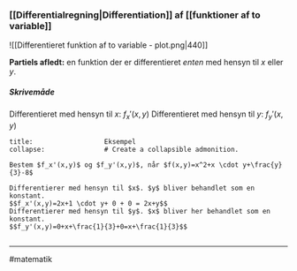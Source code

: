 ### [[Differentialregning|Differentiation]] af [[funktioner af to variable]]
![[Differentieret funktion af to variable - plot.png|440]]

**Partiels afledt:** en funktion der er differentieret *enten* med hensyn til $x$ eller $y$.

##### Skrivemåde
Differentieret med hensyn til $x$: $f_x'(x,y)$ 
Differentieret med hensyn til $y$: $f_y'(x,y)$ 


```ad-example # Admonition type. See below for a list of available types.
title:                  Eksempel
collapse:               # Create a collapsible admonition.

Bestem $f_x'(x,y)$ og $f_y'(x,y)$, når $f(x,y)=x^2+x \cdot y+\frac{y}{3}-8$ 

Differentierer med hensyn til $x$. $y$ bliver behandlet som en konstant.
$$f_x'(x,y)=2x+1 \cdot y+ 0 + 0 = 2x+y$$
Differentierer med hensyn til $y$. $x$ bliver her behandlet som en konstant.
$$f_y'(x,y)=0+x+\frac{1}{3}+0=x+\frac{1}{3}$$


```

---
#matematik